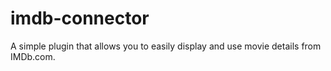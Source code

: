 # imdb-connector
A simple plugin that allows you to easily display and use movie details from IMDb.com.
